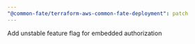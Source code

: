 ```yaml
---
"@common-fate/terraform-aws-common-fate-deployment": patch
---
```


Add unstable feature flag for embedded authorization
